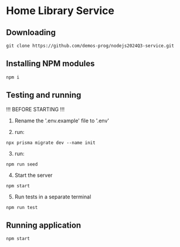 # Home Library Service

## Downloading

```
git clone https://github.com/demos-prog/nodejs2024Q3-service.git
```

## Installing NPM modules

```
npm i
```

## Testing and running

!!! BEFORE STARTING !!!

1. Rename the '.env.example' file to '.env'

2. run:

```
npx prisma migrate dev --name init
```

3. run:

```
npm run seed
```

4. Start the server

```
npm start
```

5. Run tests in a separate terminal

```
npm run test
```

## Running application

```
npm start
```
